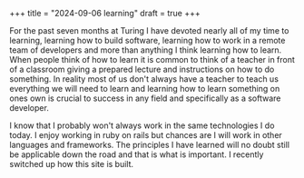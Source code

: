 +++
title = "2024-09-06 learning"
draft = true
+++

For the past seven months at Turing I have devoted nearly all of my time to learning, learning how to build software, learning how to work in a remote team of developers and more than anything I think learning how to learn. When people think of how to learn it is common to think of a teacher in front of a classroom giving a prepared lecture and instructions on how to do something. In reality most of us don't always have a teacher to teach us everything we will need to learn and learning how to learn something on ones own is crucial to success in any field and specifically as a software developer.

I know that I probably won't always work in the same technologies I do today. I enjoy working in ruby on rails but chances are I will work in other languages and frameworks. The principles I have learned will no doubt still be applicable down the road and that is what is important. I recently switched up how this site is built.
